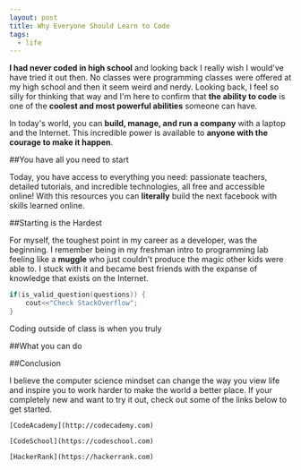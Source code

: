 ```yaml
---
layout: post
title: Why Everyone Should Learn to Code
tags:
  - life
---
```


**I had never coded in high school** and looking back I really wish I would've have tried it out then. No classes were programming classes were offered at my high school and then it seem weird and nerdy. Looking back, I feel so silly for thinking that way and I'm here to confirm that **the ability to code** is one of the **coolest and most powerful abilities** someone can have.

In today's world, you can **build, manage, and run a company** with a laptop and the Internet. This incredible power is available to **anyone with the courage to make it happen**.

##You have all you need to start

Today, you have access to everything you need: passionate teachers, detailed tutorials, and incredible technologies, all free and accessible online! With this resources you can **literally** build the next facebook with skills learned online. 

##Starting is the Hardest

For myself, the toughest point in my career as a developer, was the beginning. I remember being in my freshman intro to programming lab feeling like a **muggle** who just couldn't produce the magic other kids were able to. I stuck with it and became best friends with the expanse of knowledge that exists on the Internet.

```C++
if(is_valid_question(questions)) {
	cout<<"Check StackOverflow";
}
```

Coding outside of class is when you truly 

##What you can do



##Conclusion

I believe the computer science mindset can change the way you view life and inspire you to work harder to make the world a better place. If your completely new and want to try it out, check out some of the links below to get started.

```
[CodeAcademy](http://codecademy.com)

[CodeSchool](https://codeschool.com)

[HackerRank](https://hackerrank.com)
```



